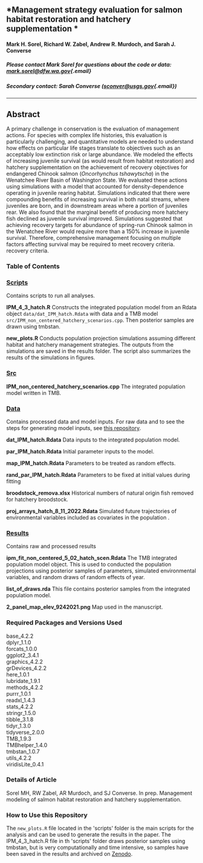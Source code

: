 ## *Management strategy evaluation for salmon habitat restoration and hatchery supplementation *

#### Mark H. Sorel, Richard W. Zabel, Andrew R. Murdoch, and Sarah J. Converse

##### Please contact Mark Sorel for questions about the code or data: [mark.sorel\@dfw.wa.gov](mailto:mark.sorel@dfw.wa.gov){.email}

##### Secondary contact: Sarah Converse ([sconver\@usgs.gov](mailto:sconver@usgs.gov){.email})

------------------------------------------------------------------------

## Abstract

A primary challenge in conservation is the evaluation of management actions. For species with complex life histories, this evaluation is particularly challenging, and quantitative models are needed to understand how effects on particular life stages translate to objectives such as an acceptably low extinction risk or large abundance. We modeled the effects of increasing juvenile survival (as would result from habitat restoration) and hatchery supplementation on the achievement of recovery objectives for endangered Chinook salmon (*Oncorhynchus tshawytscha*) in the Wenatchee River Basin of Washington State. We evaluated these actions using simulations with a model that accounted for density-dependence operating in juvenile rearing habitat. Simulations indicated that there were compounding benefits of increasing survival in both natal streams, where juveniles are born, and in downstream areas where a portion of juveniles rear. We also found that the marginal benefit of producing more hatchery fish declined as juvenile survival improved. Simulations suggested that achieving recovery targets for abundance of spring-run Chinook salmon in the Wenatchee River would require more than a 150% increase in juvenile survival. Therefore, comprehensive management focusing on multiple factors affecting survival may be required to meet recovery criteria. recovery criteria.

### Table of Contents

### [Scripts](./scripts)

Contains scripts to run all analyses.

**IPM_4\_3_hatch.R** Constructs the integrated population model from an Rdata object `data/dat_IPM_hatch.Rdata` with data and a TMB model `src/IPM_non_centered_hatchery_scenarios.cpp`. Then posterior samples are drawn using tmbstan.

**new_plots.R** Conducts population projection simulations assuming different habitat and hatchery management strategies. The outputs from the simulations are saved in the results folder. The script also summarizes the results of the simulations in figures.

### [Src](./src)

**IPM_non_centered_hatchery_scenarios.cpp** The integrated population model written in TMB.

### [Data](./data)

Contains processed data and model inputs. For raw data and to see the steps for generating model inputs, see [this repository](https://github.com/Quantitative-Conservation-Lab/Sorel_etal_2023_CJFAS).

**dat_IPM_hatch.Rdata** Data inputs to the integrated population model.

**par_IPM_hatch.Rdata** Initial parameter inputs to the model.

**map_IPM_hatch.Rdata** Parameters to be treated as random effects.

**rand_par_IPM_hatch.Rdata** Parameters to be fixed at initial values during fitting

**broodstock_remova.xlsx** Historical numbers of natural origin fish removed for hatchery broodstock.

**proj_arrays_hatch_8_11_2022.Rdata** Simulated future trajectories of environmental variables included as covariates in the population .

### [Results](./results)

Contains raw and processed results

**ipm_fit_non_centered_5_02_hatch_scen.Rdata** The TMB integrated population model object. This is used to conducted the population projections using posterior samples of parameters, simulated environmental variables, and random draws of random effects of year.

**list_of_draws.rda** This file contains posterior samples from the integrated population model.


**2_panel_map_elev_9242021.png** Map used in the manuscript.

### Required Packages and Versions Used

base_4.2.2\
dplyr_1.1.0\
forcats_1.0.0\
ggplot2_3.4.1\
graphics_4.2.2\
grDevices_4.2.2\
here_1.0.1\
lubridate_1.9.1\
methods_4.2.2\
purrr_1.0.1\
readxl_1.4.3\
stats_4.2.2\
stringr_1.5.0\
tibble_3.1.8\
tidyr_1.3.0\
tidyverse_2.0.0\
TMB_1.9.3\
TMBhelper_1.4.0\
tmbstan_1.0.7\
utils_4.2.2\
viridisLite_0.4.1

### Details of Article

Sorel MH, RW Zabel, AR Murdoch, and SJ Converse. In prep. Management modeling of salmon habitat restoration and hatchery supplementation.

### How to Use this Repository

The `new_plots.R` file located in the 'scripts' folder is the main scripts for the analysis and can be used to generate the results in the paper. The IPM_4_3_hatch.R file in th 'scripts' folder draws posterior samples using tmbstan, but is very computationally and time intensive, so samples have been saved in the results and archived on [Zenodo](https://zenodo.org/records/10526151).
